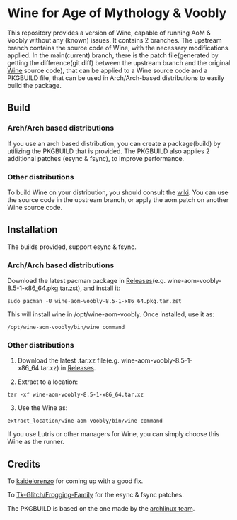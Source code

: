 # Wine for Age of Mythology & Voobly

This repository provides a version of Wine, capable of running AoM & Voobly without any (known) issues. It contains 2 branches. The upstream branch contains the source code of Wine, with the necessary modifications applied. In the main(current) branch, there is the patch file(generated by getting the difference(git diff) between the upstream branch and the original [Wine](https://github.com/wine-mirror/wine) source code), that can be applied to a Wine source code and a PKGBUILD file, that can be used in Arch/Arch-based distributions to easily build the package.

## Build
### Arch/Arch based distributions
If you use an arch based distribution, you can create a package(build) by utilizing the PKGBUILD that is provided. The PKGBUILD also applies 2 additional patches (esync & fsync), to improve performance.

### Other distributions
To build Wine on your distribution, you should consult the [wiki](https://wiki.winehq.org/Building_Wine). You can use the source code in the upstream branch, or apply the aom.patch on another Wine source code.

## Installation
The builds provided, support esync & fsync.
### Arch/Arch based distributions
Download the latest pacman package in [Releases](https://github.com/stkrknds/wine-aom-voobly/releases/latest)(e.g. wine-aom-voobly-8.5-1-x86_64.pkg.tar.zst), and install it:

```
sudo pacman -U wine-aom-voobly-8.5-1-x86_64.pkg.tar.zst
```

This will install wine in /opt/wine-aom-voobly. Once installed, use it as:

```
/opt/wine-aom-voobly/bin/wine command
```

### Other distributions
1) Download the latest .tar.xz file(e.g. wine-aom-voobly-8.5-1-x86_64.tar.xz) in [Releases](https://github.com/stkrknds/wine-aom-voobly/releases/latest).

2) Extract to a location:

```
tar -xf wine-aom-voobly-8.5-1-x86_64.tar.xz
```

3) Use the Wine as:

```
extract_location/wine-aom-voobly/bin/wine command
```

If you use Lutris or other managers for Wine, you can simply choose this Wine as the runner.

## Credits
To [kaidelorenzo](https://github.com/kaidelorenzo) for coming up with a good fix.

To [Tk-Glitch/Frogging-Family](https://github.com/Frogging-Family/wine-tkg-git) for the esync & fsync patches.

The PKGBUILD is based on the one made by the [archlinux team](https://github.com/archlinux/svntogit-community/blob/packages/wine/trunk/PKGBUILD).
